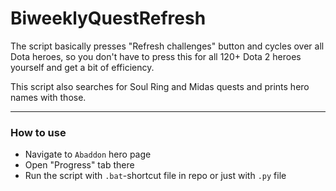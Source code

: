 # BiweeklyQuestRefresh

The script basically presses "Refresh challenges" button
and cycles over all Dota heroes, so you don't have to press this for all 120+ Dota 2 heroes yourself 
and get a bit of efficiency.

This script also searches for Soul Ring and Midas quests and prints hero names with those.  

--- 

 ### How to use 
- Navigate to `Abaddon` hero page
- Open "Progress" tab there
- Run the script with `.bat`-shortcut file in repo or just with `.py` file
